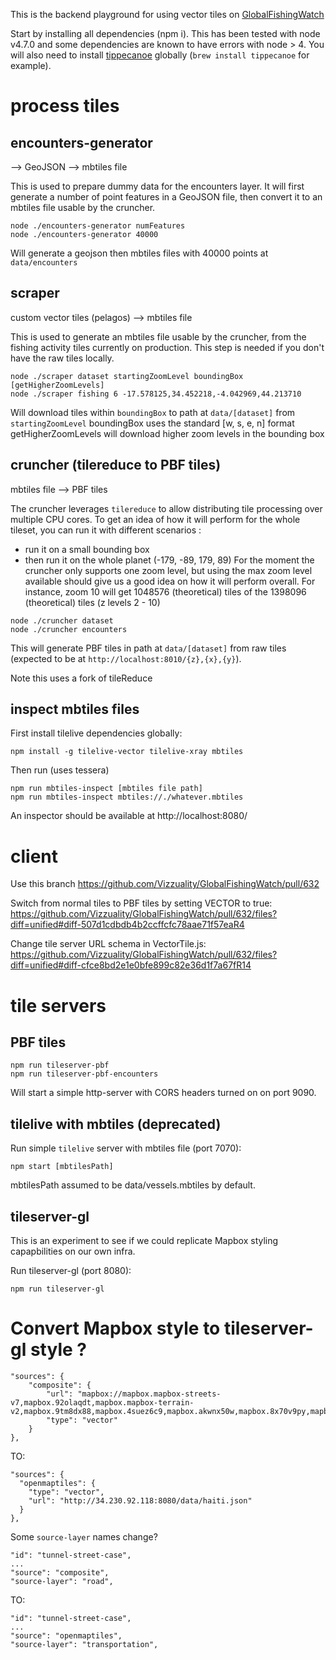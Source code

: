 This is the backend playground for using vector tiles on <a href="https://github.com/Vizzuality">GlobalFishingWatch</a>

Start by installing all dependencies (npm i). This has been tested with node v4.7.0 and some dependencies are known to have errors with node > 4.
You will also need to install <a href="https://github.com/mapbox/tippecanoe">tippecanoe</a> globally (`brew install tippecanoe` for example).


# process tiles

## encounters-generator

--> GeoJSON --> mbtiles file

This is used to prepare dummy data for the encounters layer.
It will first generate a number of point features in a GeoJSON file, then convert it to an mbtiles file usable by the cruncher.

```
node ./encounters-generator numFeatures
node ./encounters-generator 40000
```

Will generate a geojson then mbtiles files with 40000 points at `data/encounters`


## scraper

custom vector tiles (pelagos) --> mbtiles file

This is used to generate an mbtiles file usable by the cruncher, from the fishing activity tiles currently on production.
This step is needed if you don't have the raw tiles locally.

```
node ./scraper dataset startingZoomLevel boundingBox [getHigherZoomLevels]
node ./scraper fishing 6 -17.578125,34.452218,-4.042969,44.213710

```
Will download tiles within `boundingBox` to path at `data/[dataset]` from `startingZoomLevel`
boundingBox uses the standard [w, s, e, n] format
getHigherZoomLevels will download higher zoom levels in the bounding box


## cruncher (tilereduce to PBF tiles)

mbtiles file --> PBF tiles

The cruncher leverages `tilereduce` to allow distributing tile processing over multiple CPU cores.
To get an idea of how it will perform for the whole tileset, you can run it with different scenarios :
- run it on a small bounding box
- then run it on the whole planet (-179, -89, 179, 89)
For the moment the cruncher only supports one zoom level, but using the max zoom level available should give us a good idea on how it will perform overall. For instance, zoom 10 will get 1048576 (theoretical) tiles of the 1398096 (theoretical) tiles (z levels 2 - 10)

```
node ./cruncher dataset
node ./cruncher encounters
```

This will generate PBF tiles in path at `data/[dataset]` from raw tiles (expected to be at `http://localhost:8010/{z},{x},{y}`).

Note this uses a fork of tileReduce


## inspect mbtiles files

First install tilelive dependencies globally:
```
npm install -g tilelive-vector tilelive-xray mbtiles
```

Then run (uses tessera)
```
npm run mbtiles-inspect [mbtiles file path]
npm run mbtiles-inspect mbtiles://./whatever.mbtiles
```

An inspector should be available at http://localhost:8080/

# client

Use this branch https://github.com/Vizzuality/GlobalFishingWatch/pull/632

Switch from normal tiles to PBF tiles by setting VECTOR to true:
https://github.com/Vizzuality/GlobalFishingWatch/pull/632/files?diff=unified#diff-507d1cdbdb4b2ccffcfc78aae71f57eaR4

Change tile server URL schema in VectorTile.js:
https://github.com/Vizzuality/GlobalFishingWatch/pull/632/files?diff=unified#diff-cfce8bd2e1e0bfe899c82e36d1f7a67fR14


# tile servers

## PBF tiles

```
npm run tileserver-pbf
npm run tileserver-pbf-encounters
```

Will start a simple http-server with CORS headers turned on on port 9090.

## tilelive with mbtiles (deprecated)

Run simple `tilelive` server with mbtiles file (port 7070):
```
npm start [mbtilesPath]
```

mbtilesPath assumed to be data/vessels.mbtiles by default.

## tileserver-gl

This is an experiment to see if we could replicate Mapbox styling capapbilities on our own infra.

Run tileserver-gl (port 8080):
```
npm run tileserver-gl
```



# Convert Mapbox style to tileserver-gl style ?

```
"sources": {
    "composite": {
        "url": "mapbox://mapbox.mapbox-streets-v7,mapbox.92olaqdt,mapbox.mapbox-terrain-v2,mapbox.9tm8dx88,mapbox.4suez6c9,mapbox.akwnx50w,mapbox.8x70v9py,mapbox.b1l3wqbs,mapbox.cc9j0p61,mapbox.d4advw8k",
        "type": "vector"
    }
},
```
TO:
```
"sources": {
  "openmaptiles": {
    "type": "vector",
    "url": "http://34.230.92.118:8080/data/haiti.json"
  }
},
```


Some `source-layer` names change?

```
"id": "tunnel-street-case",
...
"source": "composite",
"source-layer": "road",
```
TO:
```
"id": "tunnel-street-case",
...
"source": "openmaptiles",
"source-layer": "transportation",
```
